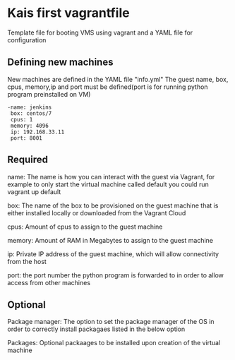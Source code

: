 # Kais first vagrantfile 

Template file for booting VMS using vagrant and a YAML file for configuration

## Defining new machines

New machines are defined in the YAML file "info.yml" 
The guest name, box, cpus, memory,ip and port must be defined(port is for running python program preinstalled on VM)


    -name: jenkins
     box: centos/7
     cpus: 1
     memory: 4096 
     ip: 192.168.33.11
     port: 8001
    

## Required
name:
The name is how you can interact with the guest via Vagrant, for example to only start the virtual machine called default you could run vagrant up default

box:
The name of the box to be provisioned on the guest machine that is either installed locally or downloaded from the Vagrant Cloud

cpus:
Amount of cpus to assign to the guest machine

memory:
Amount of RAM in Megabytes to assign to the guest machine

ip:
Private IP address of the guest machine, which will allow connectivity from the host

port:
the port number the python program is forwarded to in order to allow access from other machines

## Optional
Package manager:
The option to set the package manager of the OS in order to correctly install packagaes listed in the below option

Packages:
Optional packaages to be installed upon creation of the virtual machine

